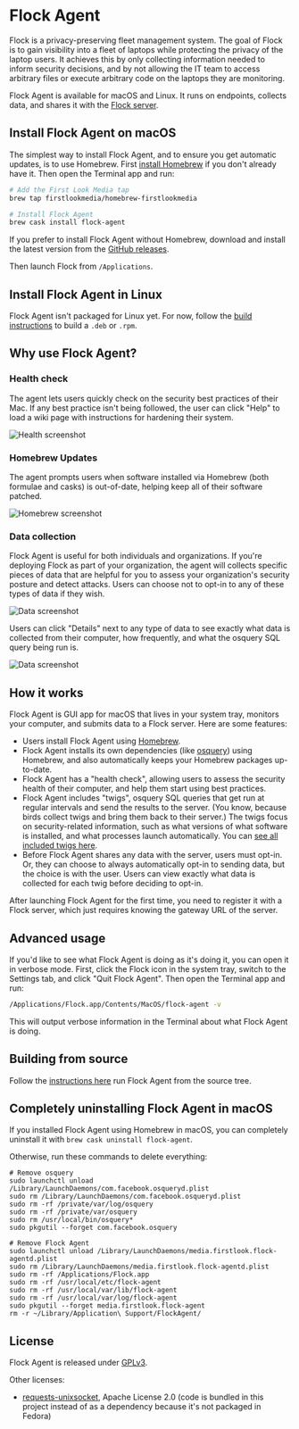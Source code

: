 # Flock Agent

Flock is a privacy-preserving fleet management system. The goal of Flock is to gain visibility into a fleet of laptops while protecting the privacy of the laptop users. It achieves this by only collecting information needed to inform security decisions, and by not allowing the IT team to access arbitrary files or execute arbitrary code on the laptops they are monitoring.

Flock Agent is available for macOS and Linux. It runs on endpoints, collects data, and shares it with the [Flock server](https://github.com/firstlookmedia/flock-server).

## Install Flock Agent on macOS

The simplest way to install Flock Agent, and to ensure you get automatic updates, is to use Homebrew. First [install Homebrew](https://brew.sh/) if you don't already have it. Then open the Terminal app and run:

```sh
# Add the First Look Media tap
brew tap firstlookmedia/homebrew-firstlookmedia

# Install Flock Agent
brew cask install flock-agent
```

If you prefer to install Flock Agent without Homebrew, download and install the latest version from the [GitHub releases](https://github.com/firstlookmedia/flock-agent/releases).

Then launch Flock from `/Applications`.

## Install Flock Agent in Linux

Flock Agent isn't packaged for Linux yet. For now, follow the [build instructions](./BUILD.md) to build a `.deb` or `.rpm`.

## Why use Flock Agent?

### Health check

The agent lets users quickly check on the security best practices of their Mac. If any best practice isn't being followed, the user can click "Help" to load a wiki page with instructions for hardening their system.

![Health screenshot](./assets/screenshot1.png)

### Homebrew Updates

The agent prompts users when software installed via Homebrew (both formulae and casks) is out-of-date, helping keep all of their software patched.

![Homebrew screenshot](./assets/screenshot4.png)

### Data collection

Flock Agent is useful for both individuals and organizations. If you're deploying Flock as part of your organization, the agent will collects specific pieces of data that are helpful for you to assess your organization's security posture and detect attacks. Users can choose not to opt-in to any of these types of data if they wish.

![Data screenshot](./assets/screenshot2.png)

Users can click "Details" next to any type of data to see exactly what data is collected from their computer, how frequently, and what the osquery SQL query being run is.

![Data screenshot](./assets/screenshot3.png)

## How it works

Flock Agent is GUI app for macOS that lives in your system tray, monitors your computer, and submits data to a Flock server. Here are some features:

- Users install Flock Agent using [Homebrew](https://brew.sh/).
- Flock Agent installs its own dependencies (like [osquery](https://osquery.io/)) using Homebrew, and also automatically keeps your Homebrew packages up-to-date.
- Flock Agent has a "health check", allowing users to assess the security health of their computer, and help them start using best practices.
- Flock Agent includes "twigs", osquery SQL queries that get run at regular intervals and send the results to the server. (You know, because birds collect twigs and bring them back to their server.) The twigs focus on security-related information, such as what versions of what software is installed, and what processes launch automatically. You can [see all included twigs here](./flock_agent/twigs.py).
- Before Flock Agent shares any data with the server, users must opt-in. Or, they can choose to always automatically opt-in to sending data, but the choice is with the user. Users can view exactly what data is collected for each twig before deciding to opt-in.

After launching Flock Agent for the first time, you need to register it with a Flock server, which just requires knowing the gateway URL of the server.

## Advanced usage

If you'd like to see what Flock Agent is doing as it's doing it, you can open it in verbose mode. First, click the Flock icon in the system tray, switch to the Settings tab, and click "Quit Flock Agent". Then open the Terminal app and run:

```sh
/Applications/Flock.app/Contents/MacOS/flock-agent -v
```

This will output verbose information in the Terminal about what Flock Agent is doing.

## Building from source

Follow the [instructions here](./BUILD.md) run Flock Agent from the source tree.

## Completely uninstalling Flock Agent in macOS

If you installed Flock Agent using Homebrew in macOS, you can completely uninstall it with `brew cask uninstall flock-agent`.

Otherwise, run these commands to delete everything:

```
# Remove osquery
sudo launchctl unload /Library/LaunchDaemons/com.facebook.osqueryd.plist
sudo rm /Library/LaunchDaemons/com.facebook.osqueryd.plist
sudo rm -rf /private/var/log/osquery
sudo rm -rf /private/var/osquery
sudo rm /usr/local/bin/osquery*
sudo pkgutil --forget com.facebook.osquery

# Remove Flock Agent
sudo launchctl unload /Library/LaunchDaemons/media.firstlook.flock-agentd.plist
sudo rm /Library/LaunchDaemons/media.firstlook.flock-agentd.plist
sudo rm -rf /Applications/Flock.app
sudo rm -rf /usr/local/etc/flock-agent
sudo rm -rf /usr/local/var/lib/flock-agent
sudo rm -rf /usr/local/var/log/flock-agent
sudo pkgutil --forget media.firstlook.flock-agent
rm -r ~/Library/Application\ Support/FlockAgent/
```

## License

Flock Agent is released under [GPLv3](./LICENSE.md).

Other licenses:

* [requests-unixsocket](https://github.com/msabramo/requests-unixsocket/), Apache License 2.0 (code is bundled in this project instead of as a dependency because it's not packaged in Fedora)